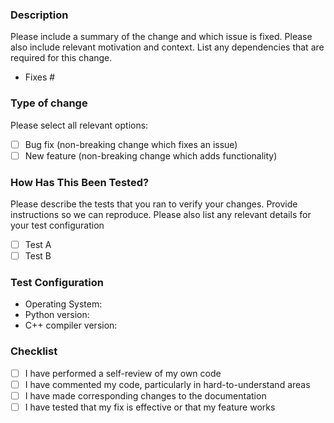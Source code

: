 ### Description

Please include a summary of the change and which issue is fixed. Please also include relevant motivation and context. List any dependencies that are required for this change.

-   Fixes #<issue>

### Type of change

Please select all relevant options:

- [ ] Bug fix (non-breaking change which fixes an issue)
- [ ] New feature (non-breaking change which adds functionality)

### How Has This Been Tested?

Please describe the tests that you ran to verify your changes. Provide instructions so we can reproduce. Please also list any relevant details for your test configuration

- [ ] Test A
- [ ] Test B

### Test Configuration

-   Operating System:
-   Python version:
-   C++ compiler version:

### Checklist

- [ ] I have performed a self-review of my own code
- [ ] I have commented my code, particularly in hard-to-understand areas
- [ ] I have made corresponding changes to the documentation
- [ ] I have tested that my fix is effective or that my feature works
